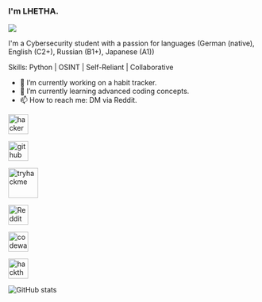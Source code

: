 ### I'm LHETHA.
![](https://4kwallpapers.com/images/wallpapers/anonymous-hacker-data-breach-5k-3840x2160-7.jpg)

I'm a Cybersecurity student with a passion for languages (German (native), English (C2+), Russian (B1+), Japanese (A1))

Skills: Python | OSINT | Self-Reliant | Collaborative

- 🔭 I’m currently working on a habit tracker. 
- 🌱 I’m currently learning advanced coding concepts. 
- 📫 How to reach me: DM via Reddit.


[<img src='https://cdn.brandfetch.io/idkKITAql6/w/400/h/400/theme/light/icon.png?c=1dxbfHSJFAPEGdCLU4o5B' alt='hackerone' height='40'>](https://hackerone.com/lhetha)  

[<img src='https://cdn.brandfetch.io/idZAyF9rlg/w/1000/h/410/theme/light/logo.png?c=1dxbfHSJFAPEGdCLU4o5B' alt='github' height='40'>](https://github.com/LHETHA) 

[<img src='https://cdn.brandfetch.io/id8Qtt69AT/theme/light/logo.svg?c=1dxbfHSJFAPEGdCLU4o5B' alt='tryhackme' height='60'>](https://tryhackme.com/r/p/LHETHA)
 
[<img src='https://cdn.brandfetch.io/idkKwm0IT0/theme/dark/logo.svg?c=1dxbfHSJFAPEGdCLU4o5B' alt='Reddit' height='40'>](https://www.reddit.com/user/LHETHA)  

[<img src='https://cdn.brandfetch.io/id9yn4jCIC/theme/light/logo.svg?c=1dxbfHSJFAPEGdCLU4o5B' alt='codewars' height='40'>](https://www.codewars.com/users/LHETHA)   

[<img src='https://cdn.brandfetch.io/id-M19oKfL/theme/light/logo.svg?c=1dxbfHSJFAPEGdCLU4o5B' alt='hackthebox' height='40'>](https://app.hackthebox.com/profile/overview) 

![GitHub stats](https://github-readme-stats.vercel.app/api?username=LHETHA&show_icons=true&count_private=true)  
